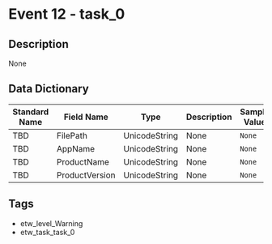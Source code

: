 # Event 12 - task_0

## Description
None

## Data Dictionary
|Standard Name|Field Name|Type|Description|Sample Value|
|---|---|---|---|---|
|TBD|FilePath|UnicodeString|None|`None`|
|TBD|AppName|UnicodeString|None|`None`|
|TBD|ProductName|UnicodeString|None|`None`|
|TBD|ProductVersion|UnicodeString|None|`None`|

## Tags
* etw_level_Warning
* etw_task_task_0